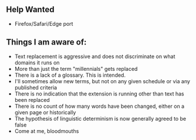 ## Help Wanted
- Firefox/Safari/Edge port

## Things I am aware of:

- Text replacement is aggressive and does not discriminate on what domains it runs on
- More than just the term "millennials" gets replaced
- There is a lack of a glossary. This is intended.
- I'll sometimes allow new terms, but not on any given schedule or via any published criteria
- There is no indication that the extension is running other than text has been replaced
- There is no count of how many words have been changed, either on a given page or historically
- The hypothesis of linguistic determinism is now generally agreed to be false
- Come at me, bloodmouths